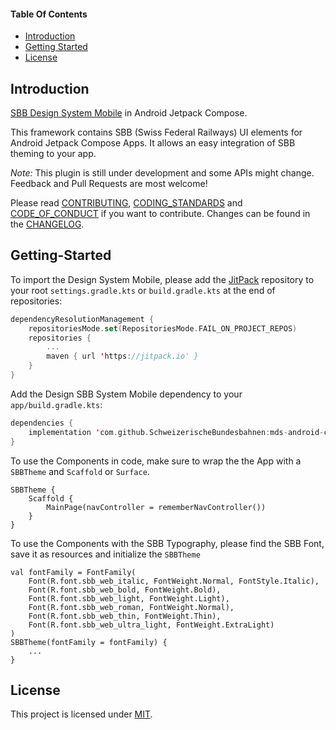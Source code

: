 #### Table Of Contents

- [Introduction](#Introduction)
- [Getting Started](#Getting-Started)
- [License](#License)

<a id="Introduction"></a>

## Introduction

[SBB Design System Mobile][mds-mobile] in Android Jetpack Compose.

This framework contains SBB (Swiss Federal Railways) UI elements for Android Jetpack Compose Apps. It allows an easy integration of SBB theming to your app.

*Note:* This plugin is still under development and some APIs might change. Feedback and Pull Requests are most welcome!

Please read [CONTRIBUTING][contributing], [CODING_STANDARDS][coding_standards] and [CODE_OF_CONDUCT][code_of_conduct] if you want to contribute.
Changes can be found in the [CHANGELOG][changelog].

<a id="Getting-Started"></a>

## Getting-Started

To import the Design System Mobile, please add the [JitPack][jitpack] repository to your root `settings.gradle.kts` or `build.gradle.kts` at the end of repositories:

``` kotlin                     
dependencyResolutionManagement {
    repositoriesMode.set(RepositoriesMode.FAIL_ON_PROJECT_REPOS)
    repositories {
        ...
        maven { url 'https://jitpack.io' }
    }
}
```

Add the Design SBB System Mobile dependency to your `app/build.gradle.kts`:

``` kotlin                     
dependencies {
    implementation 'com.github.SchweizerischeBundesbahnen:mds-android-compose:{latest-release}'
}
```

To use the Components in code, make sure to wrap the the App with a `SBBTheme` and `Scaffold` or `Surface`.
```
SBBTheme {
    Scaffold {
        MainPage(navController = rememberNavController())
    }
}
```

To use the Components with the SBB Typography, please find the SBB Font, save it as resources and initialize the `SBBTheme`
```
val fontFamily = FontFamily(
    Font(R.font.sbb_web_italic, FontWeight.Normal, FontStyle.Italic),
    Font(R.font.sbb_web_bold, FontWeight.Bold),
    Font(R.font.sbb_web_light, FontWeight.Light),
    Font(R.font.sbb_web_roman, FontWeight.Normal),
    Font(R.font.sbb_web_thin, FontWeight.Thin),
    Font(R.font.sbb_web_ultra_light, FontWeight.ExtraLight)
)
SBBTheme(fontFamily = fontFamily) {
    ...
}
```

<a id="License"></a>


## License

This project is licensed under [MIT](LICENSE.md).

[mds-mobile]: https://digital.sbb.ch/en/design-system/mobile/overview/
[jitpack]: https://jitpack.io/
[contributing]: CONTRIBUTING.md
[coding_standards]: CODING_STANDARDS.md
[code_of_conduct]: CODE_OF_CONDUCT.md
[changelog]: CHANGELOG.md
